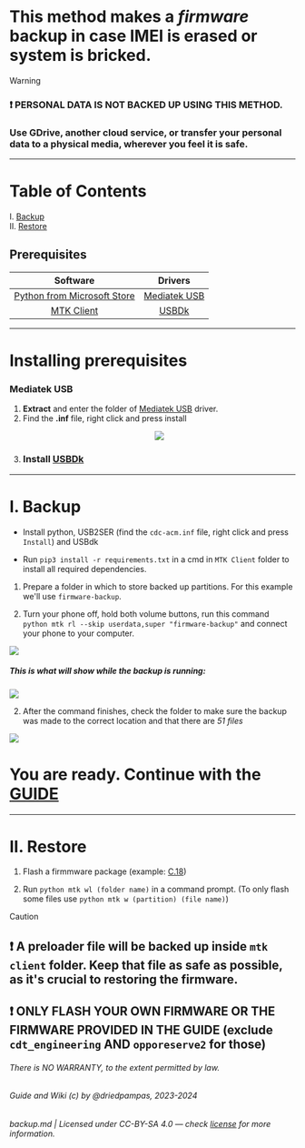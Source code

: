 # This method makes a _firmware_ backup in case IMEI is erased or system is bricked.

> [!WARNING]
>
> ### ❗ PERSONAL DATA IS NOT BACKED UP USING THIS METHOD.
>
> ### Use GDrive, another cloud service, or transfer your personal data to a physical media, wherever you feel it is safe.

---

# Table of Contents

I. [Backup](/md/backup.md#i-backup)  
II. [Restore](/md/backup.md#ii-restore)

## Prerequisites

| Software | Drivers |
|:-------: | :-----: |
| [Python from Microsoft Store](https://apps.microsoft.com/store/detail/python-310/9PJPW5LDXLZ5) | [Mediatek USB](https://drive.google.com/file/d/1UExJQxI1DmBGeDoYPul5YTXitOnsU6zx/view?usp=sharing) |
| [MTK Client](https://github.com/bkerler/mtkclient/archive/refs/heads/main.zip) | [USBDk](https://github.com/daynix/UsbDk/releases/download/v1.00-22/UsbDk_1.0.22_x64.msi) |


---

# Installing prerequisites
### Mediatek USB
1. **Extract** and enter the folder of [Mediatek USB](https://drive.google.com/file/d/1UExJQxI1DmBGeDoYPul5YTXitOnsU6zx/view?usp=sharing) driver.
2. Find the **.inf** file, right click and press install
   <p align="center"><img src="https://i.imgur.com/niVRaOn.png"></p>
3. ### Install [USBDk](https://github.com/daynix/UsbDk/releases/)

---

# I. Backup

- Install python, USB2SER (find the `cdc-acm.inf` file, right click and press `Install`) and USBdk

- Run `pip3 install -r requirements.txt` in a cmd in `MTK Client` folder to install all required dependencies.

1. Prepare a folder in which to store backed up partitions. For this example we'll use `firmware-backup`.

2. Turn your phone off, hold both volume buttons, run this command `python mtk rl --skip userdata,super "firmware-backup"` and connect your phone to your computer.

![](https://i.imgur.com/wBPSBxg.png)

##### This is what will show while the backup is running:

![](https://i.imgur.com/PTG4sik.png)

2. After the command finishes, check the folder to make sure the backup was made to the correct location and that there are _51 files_

![](https://i.imgur.com/HL49pJa.png)

# You are ready. Continue with the [GUIDE](/md/landing.md)

---

# II. Restore

1. Flash a firmmware package (example: [C.18](https://drive.google.com/file/d/1YHSIr4itg_5dPE2IbWAH9N8g6L5CGmaG/view?usp=drive_link))

2. Run `python mtk wl (folder name)` in a command prompt. (To only flash some files use `python mtk w (partition) (file name)`)

> [!CAUTION]
>
> ## ❗ A preloader file will be backed up inside `mtk client` folder. Keep that file as safe as possible, as it's crucial to restoring the firmware.
>
> ## ❗ ONLY FLASH YOUR OWN FIRMWARE OR THE FIRMWARE PROVIDED IN THE GUIDE (exclude `cdt_engineering` AND `opporeserve2` for those)

###### There is NO WARRANTY, to the extent permitted by law.
###### Guide and Wiki (c) by @driedpampas, 2023-2024
###### backup.md | Licensed under CC-BY-SA 4.0 — check [license](/LICENSE) for more information.

